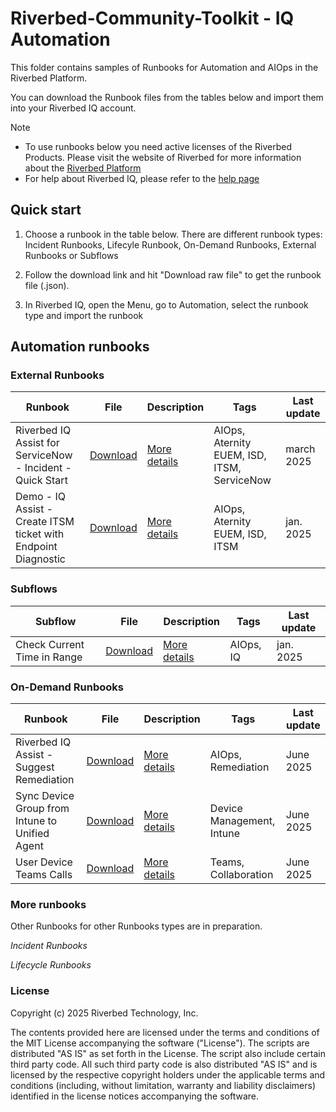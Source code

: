 # Riverbed-Community-Toolkit - IQ Automation

This folder contains samples of Runbooks for Automation and AIOps in the Riverbed Platform.

You can download the Runbook files from the tables below and import them into your Riverbed IQ account. 

> [!NOTE]
> * To use runbooks below you need active licenses of the Riverbed Products. Please visit the website of Riverbed for more information about the [Riverbed Platform](https://www.riverbed.com/platform)
> * For help about Riverbed IQ, please refer to the [help page](https://help.cloud.riverbed.com/) 

## Quick start

1. Choose a runbook in the table below. There are different runbook types: Incident Runbooks, Lifecyle Runbook, On-Demand Runbooks, External Runbooks or Subflows

2. Follow the download link and hit "Download raw file" to get the runbook file (.json).

3. In Riverbed IQ, open the Menu, go to Automation, select the runbook type and import the runbook

## Automation runbooks

### External Runbooks

| Runbook | File | Description | Tags | Last update |
| --- | --- | --- | --- | --- |
| Riverbed IQ Assist for ServiceNow - Incident - Quick Start | [Download](Automation/External%20Runbooks/100-riverbed-iq-assist-for-servicenow-incident-quickstart/Riverbed%20IQ%20Assist%20for%20ServiceNow%20-%20Incident%20-%20Quick%20Start.json) | [More details](Automation/External%20Runbooks/100-riverbed-iq-assist-for-servicenow-incident-quickstart) | AIOps, Aternity EUEM, ISD, ITSM, ServiceNow | march 2025 |
| Demo - IQ Assist - Create ITSM ticket with Endpoint Diagnostic | [Download](Automation/External%20Runbooks/200-riverbed-iq-assist-isd-endpoint-diagnostic/Demo%20-%20ISD%20-%20Riverbed%20IQ%20Assist%20-%20Create%20ITSM%20ticket%20with%20Endpoint%20Diagnostic.json) | [More details](Automation/External%20Runbooks/200-riverbed-iq-assist-isd-endpoint-diagnostic) | AIOps, Aternity EUEM, ISD, ITSM | jan. 2025 |

### Subflows

| Subflow | File | Description | Tags | Last update |
| --- | --- | --- | --- | --- |
| Check Current Time in Range | [Download](Automation/Subflows/Check%20Current%20Time%20in%20Range/Check%20Current%20Time%20in%20Range.txt) | [More details](Automation/Subflows/Check%20Current%20Time%20in%20Range) | AIOps, IQ | jan. 2025 |

### On-Demand Runbooks

| Runbook | File | Description | Tags | Last update |
| --- | --- | --- | --- | --- |
| Riverbed IQ Assist - Suggest Remediation | [Download](Automation/On-Demand%20Runbooks/101-riverbed-iq-assist-suggest-remediation/Riverbed%20IQ%20Assist%20-%20Diagnostic%20and%20Remediation%20Suggestion%20for%20User%20Endpoint.json) | [More details](Automation/On-Demand%20Runbooks/101-riverbed-iq-assist-suggest-remediation) | AIOps, Remediation | June 2025 |
| Sync Device Group from Intune to Unified Agent | [Download](Automation/On-Demand%20Runbooks/102-sync-device-group-from-intune-to-unified-agent/Demo%20-%20Sync%20Device%20Group%20from%20Intune%20to%20Unified%20Agent.json) | [More details](Automation/On-Demand%20Runbooks/102-sync-device-group-from-intune-to-unified-agent) | Device Management, Intune | June 2025 |
| User Device Teams Calls | [Download](Automation/On-Demand%20Runbooks/103-user-device-teams-calls/User%20Device%20Teams%20Calls.json) | [More details](Automation/On-Demand%20Runbooks/103-user-device-teams-calls) | Teams, Collaboration | June 2025 |

### More runbooks

Other Runbooks for other Runbooks types are in preparation.

*Incident Runbooks*

*Lifecycle Runbooks*


### License

Copyright (c) 2025 Riverbed Technology, Inc.

The contents provided here are licensed under the terms and conditions of the MIT License accompanying the software ("License"). The scripts are distributed "AS IS" as set forth in the License. The script also include certain third party code. All such third party code is also distributed "AS IS" and is licensed by the respective copyright holders under the applicable terms and conditions (including, without limitation, warranty and liability disclaimers) identified in the license notices accompanying the software.
